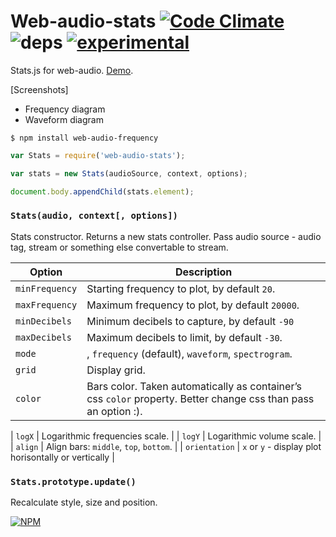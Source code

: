 # Web-audio-stats [![Code Climate](https://codeclimate.com/github/dfcreative/web-audio-stats/badges/gpa.svg)](https://codeclimate.com/github/dfcreative/web-audio-stats) ![deps](https://david-dm.org/dfcreative/web-audio-stats.svg) [![experimental](http://badges.github.io/stability-badges/dist/experimental.svg)](http://github.com/badges/stability-badges)

Stats.js for web-audio. [Demo](TODO).

[Screenshots]

* Frequency diagram
* Waveform diagram



`$ npm install web-audio-frequency`

```js
var Stats = require('web-audio-stats');

var stats = new Stats(audioSource, context, options);

document.body.appendChild(stats.element);
```


### `Stats(audio, context[, options])`

Stats constructor. Returns a new stats controller. Pass audio source - audio tag, stream or something else convertable to stream.

| Option | Description |
|---|---|
| `minFrequency` | Starting frequency to plot, by default `20`. |
| `maxFrequency` | Maximum frequency to plot, by default `20000`. |
| `minDecibels` | Minimum decibels to capture, by default `-90` |
| `maxDecibels` | Maximum decibels to limit, by default `-30`. |
| `mode` | , `frequency` (default), `waveform`, `spectrogram`. |
| `grid` | Display grid. |
| `color` | Bars color. Taken automatically as container’s css `color` property. Better change css than pass an option :). |

| `logX` | Logarithmic frequencies scale. |
| `logY` | Logarithmic volume scale. |
| `align` | Align bars: `middle`, `top`, `bottom`. |
| `orientation` | `x` or `y` - display plot horisontally or vertically |


### `Stats.prototype.update()`

Recalculate style, size and position.


[![NPM](https://nodei.co/npm/web-audio-stats.png?downloads=true&downloadRank=true&stars=true)](https://nodei.co/npm/web-audio-stats/)